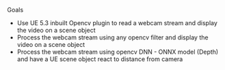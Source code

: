 Goals
- Use UE 5.3 inbuilt Opencv plugin to read a webcam stream and display the video on a scene object
- Process the webcam stream using any opencv filter and display the video on a scene object
- Process the webcam stream using opencv DNN - ONNX model (Depth) and have a UE scene object react to distance from camera 
